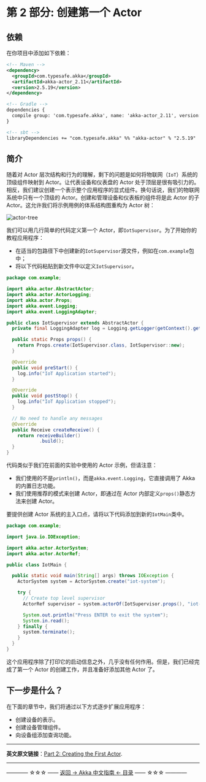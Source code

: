 # 第 2 部分: 创建第一个 Actor
## 依赖
在你项目中添加如下依赖：

```xml
<!-- Maven -->
<dependency>
  <groupId>com.typesafe.akka</groupId>
  <artifactId>akka-actor_2.11</artifactId>
  <version>2.5.19</version>
</dependency>

<!-- Gradle -->
dependencies {
  compile group: 'com.typesafe.akka', name: 'akka-actor_2.11', version: '2.5.19'
}

<!-- sbt -->
libraryDependencies += "com.typesafe.akka" %% "akka-actor" % "2.5.19"
```

## 简介
随着对 Actor 层次结构和行为的理解，剩下的问题是如何将物联网（`IoT`）系统的顶级组件映射到 Actor。让代表设备和仪表盘的 Actor 处于顶层是很有吸引力的。相反，我们建议创建一个表示整个应用程序的显式组件。换句话说，我们的物联网系统中只有一个顶级的 Actor。创建和管理设备和仪表板的组件将是此 Actor 的子 Actor。这允许我们将示例用例的体系结构图重构为 Actor 树：

![actor-tree](https://img-blog.csdnimg.cn/20190116133033960.png)

我们可以用几行简单的代码定义第一个 Actor，即`IotSupervisor`。为了开始你的教程应用程序：

- 在适当的包路径下中创建新的`IotSupervisor`源文件，例如在`com.example`包中；
- 将以下代码粘贴到新文件中以定义`IotSupervisor`。

```java
package com.example;

import akka.actor.AbstractActor;
import akka.actor.ActorLogging;
import akka.actor.Props;
import akka.event.Logging;
import akka.event.LoggingAdapter;

public class IotSupervisor extends AbstractActor {
  private final LoggingAdapter log = Logging.getLogger(getContext().getSystem(), this);

  public static Props props() {
    return Props.create(IotSupervisor.class, IotSupervisor::new);
  }

  @Override
  public void preStart() {
    log.info("IoT Application started");
  }

  @Override
  public void postStop() {
    log.info("IoT Application stopped");
  }

  // No need to handle any messages
  @Override
  public Receive createReceive() {
    return receiveBuilder()
            .build();
  }
}
```
代码类似于我们在前面的实验中使用的 Actor 示例，但请注意：

- 我们使用的不是`println()`，而是`akka.event.Logging`，它直接调用了 Akka 的内置日志功能。
- 我们使用推荐的模式来创建 Actor，即通过在 Actor 内部定义`props()`静态方法来创建 Actor。

要提供创建 Actor 系统的主入口点，请将以下代码添加到新的`IotMain`类中。

```java
package com.example;

import java.io.IOException;

import akka.actor.ActorSystem;
import akka.actor.ActorRef;

public class IotMain {

  public static void main(String[] args) throws IOException {
    ActorSystem system = ActorSystem.create("iot-system");

    try {
      // Create top level supervisor
      ActorRef supervisor = system.actorOf(IotSupervisor.props(), "iot-supervisor");

      System.out.println("Press ENTER to exit the system");
      System.in.read();
    } finally {
      system.terminate();
    }
  }
}
```
这个应用程序除了打印它的启动信息之外，几乎没有任何作用。但是，我们已经完成了第一个 Actor 的创建工作，并且准备好添加其他 Actor 了。

## 下一步是什么？
在下面的章节中，我们将通过以下方式逐步扩展应用程序：

- 创建设备的表示。
- 创建设备管理组件。
- 向设备组添加查询功能。

----------

**英文原文链接**：[Part 2: Creating the First Actor](https://doc.akka.io/docs/akka/current/guide/tutorial_2.html).

----------
———— ☆☆☆ —— [返回 -> Akka 中文指南 <- 目录](https://blog.csdn.net/qq_35246620/article/details/86293353) —— ☆☆☆ ————